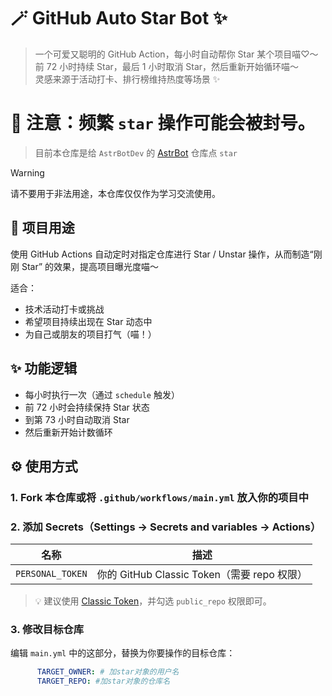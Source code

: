 # 🪄 GitHub Auto Star Bot ✨

> 一个可爱又聪明的 GitHub Action，每小时自动帮你 Star 某个项目喵♡～
> 前 72 小时持续 Star，最后 1 小时取消 Star，然后重新开始循环喵～  
> 灵感来源于活动打卡、排行榜维持热度等场景 ✨

# 🚧 注意：频繁 `star` 操作可能会被封号。
> 目前本仓库是给 `AstrBotDev` 的 [AstrBot](https://github.com/AstrBotDev/AstrBot) 仓库点 `star`
>

> [!WARNING]
>
> 请不要用于非法用途，本仓库仅仅作为学习交流使用。

## 🐾 项目用途

使用 GitHub Actions 自动定时对指定仓库进行 Star / Unstar 操作，从而制造“刚刚 Star” 的效果，提高项目曝光度喵～

适合：
- 技术活动打卡或挑战
- 希望项目持续出现在 Star 动态中
- 为自己或朋友的项目打气（喵！）

## ✨ 功能逻辑

- 每小时执行一次（通过 `schedule` 触发）
- 前 72 小时会持续保持 Star 状态
- 到第 73 小时自动取消 Star
- 然后重新开始计数循环

## ⚙️ 使用方式

### 1. Fork 本仓库或将 `.github/workflows/main.yml` 放入你的项目中

### 2. 添加 Secrets（Settings → Secrets and variables → Actions）

| 名称             | 描述                       |
|------------------|----------------------------|
| `PERSONAL_TOKEN` | 你的 GitHub Classic Token（需要 repo 权限） |

> 💡 建议使用 [Classic Token](https://github.com/settings/tokens?type=beta)，并勾选 `public_repo` 权限即可。

### 3. 修改目标仓库

编辑 `main.yml` 中的这部分，替换为你要操作的目标仓库：

```yaml
      TARGET_OWNER: # 加star对象的用户名
      TARGET_REPO: #加star对象的仓库名
```
